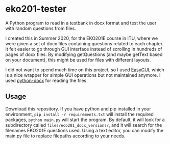 # eko201-tester
A Python program to read in a testbank in docx format and test the user with random questions from files.

I created this in Summer 2020, for the EKO201E course in ITU, where we were given a set of docx files containing questions related to each chapter. It felt easier to go through GUI interface instead of scrolling in hundreds of pages of docx files. By modifying getQuestions (and maybe getText based on your document), this might be used for files with different layouts.

I did not want to spend much time on this project, so I used [EasyGUI](https://github.com/robertlugg/easygui), which is a nice wrapper for simple GUI operations but not maintained anymore. I used [python-docx](https://github.com/python-openxml/python-docx) for reading the files.

## Usage
Download this repository. If you have python and pip installed in your environment,
`pip install -r requirements.txt` will install the required packages,
`python main.py` will start the program.
By default, it will look for a subdirectory called `files/eco201_docx_versions/`, and it will search for the filenames EKO201E questions used. Using a text editor, you can modify the main.py file to replace filepaths according to your needs.
